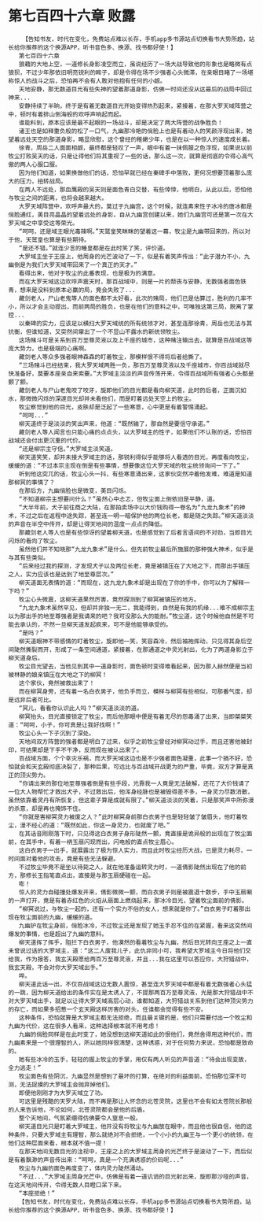 # 第七百四十六章 败露
        【告知书友，时代在变化，免费站点难以长存，手机app多书源站点切换看书大势所趋，站长给你推荐的这个换源APP，听书音色多、换源、找书都好使！】
       第七百四十六章
       狼藉的大地上空，一道修长身影凌空而立，虽说经历了一场大战导致他的形象也是略微有点狼狈，不过少年那依旧明亮锐利的眸子，却是令得在场不少强者心头微滞，在亲眼目睹了一场堪称惊人的战斗之后，恐怕再不会有人敢对他抱有任何的小觑。
       天地安静，那无数道目光有些失神的望着那道身影，仿佛一时间还没从这最后的战局中回过神来...
       安静持续了半晌，终于是有着无数道目光开始变得热烈起来，紧接着，在那大罗天域阵营之中，顿时有着排山倒海般的欢呼声响起而起。
       谁能料到，原本应该是最不起眼的一场战斗，却是决定了两大阵营的战争胜负！
       诸王也是如释重负般的松了一口气，九幽那冷艳的俏脸上也是有着动人的笑颜浮现出来，她望着远处天空的那道身影，略显欣慰，这个曾经的稚嫩少年，也是在以一种惊人的速度成长着。
       徐青，周岳二人面面相觑，最终都是轻叹了一声，眼中有着一抹佩服之色浮现，如果说以前牧尘打败吴天的话，只是让得他们将其重视了一些的话，那么这一次，就算是彻底的令得心高气傲的两人心服口服。
       因为他们知道，如果换做他们的话，恐怕早就已经在秦碑手中落败，更何况想要顶着那么庞大的压力，扭转战局。
       在两人不远处，那血鹰殿的吴天则是面色青白交替，有些悻悻，他明白，从此以后，恐怕他与牧尘之间的距离，也将会越来越大。
       大罗天域阵营中，欢呼声最大的，莫过于九幽宫，这个时候，就连素来性子冰冷的唐冰都是俏脸通红，美目亮晶晶的望着远处的身影，自从九幽宫创建以来，她们九幽宫可还是第一次在大罗天域之中享受这等荣光。
       “呵呵，还是域主眼光毒辣啊。”天鹫皇笑眯眯的望着这一幕，牧尘是九幽带回来的，所以对于他，天鹫皇也算是有些期待。
       “是还不错。”就连少言的睡皇都是在此时笑了笑，评价道。
       大罗域主坐于王座上，他周身的光芒波动了一下，似是有着笑声传出：“此子潜力不小，九幽倒是为我们大罗天域带回来了一个真正的天才。”
       看得出来，他对于牧尘的此番表现，也是极为的满意。
       而在大罗天域这边欢呼声震天时，那百战域中，则是一片的颓丧与安静，无数强者面色铁青，想来是没料到原本必赢的局，竟会失败了...
       藏剑老人，尸山老鬼等人的面色都不太好看，此次的赌局，他们已是估算过，胜利的几率不小，所以才会主动提出，而前两局的胜负，也是在他们的意料之中，可唯独这第三局，脱离了掌控...
       以秦碑的实力，应该足以横扫大罗天域统的所有统领才对，甚至连那徐青，周岳也无法与其抗衡，但谁知道，又突然间窜出了一个不显山不露水的新统领牧尘。
       这场赌斗可是关系到百万至尊灵液以及上千座的城市，这种赌注输出去，就算是百战域这等庞大势力，也是极端的心痛啊。
       藏剑老人等众多强者眼神森森的盯着牧尘，那模样恨不得将后者给撕了。
       “三场赌斗已经结束，我大罗天域两胜一负，那百万至尊灵液以及千座城市，你百战域就尽快准备好，莫要本座亲自来索要。”大罗域主淡淡的声音传荡开来，令得百战域所有强者心头都是颤了颤。
       藏剑老人与尸山老鬼咬了咬牙，旋即他们的目光都是看向柳天道，此时的后者，正面沉如水，那微微闪烁的深邃目光却并未看他们，而是盯着远处天空上的牧尘。
       牧尘察觉到他的目光，皮肤却是泛起了一些寒意，心中更是有着警惕涌起。
       “呵呵...”
       柳天道终于是淡淡的笑出声来，他道：“既然输了，那自然是要信守承诺。”
       藏剑老人等人闻言也只能心痛的点点头，以大罗域主的性子，如果他们不认账的话，恐怕百战域还会付出更沉重的代价。
       “还是柳宗主守信。”大罗域主淡笑道。
       柳天道笑笑，却并未接大罗域主的话，那锐利得似乎能够将人看透的目光，再度看向牧尘，缓缓的道：“不过本宗主现在倒是有些事情，想要像这位大罗天域的牧尘统领询问一下了。”
       听到他这突兀的话，牧尘心头一抖，有些寒意涌出来，这家伙突然冲着他发难，难道是知道那柳冥的事情了？
       在那后方，九幽俏脸也是微变，美目闪烁。
       “不知道柳宗主想要问什么？”虽然心中忐忑，但牧尘面上倒依旧是平静，道。
       “大半年前，犬子前往商之大陆，在那拍卖场中以大价钱购得一卷名为“九龙九象术”的神术，不过之后在返程中途失踪，甚至连一明一暗保护他的两位长老，都是随之失踪。”柳天道淡淡的声音在半空中传开，却是让得天地间的温度一点点的降低。
       那藏剑老人等人也是有些惊讶的望着柳天道，也是感觉到了后者言语间的不对劲，当即目光闪烁的看向了牧尘。
       虽然他们并不知晓那“九龙九象术”是什么，但先前牧尘最后所施展的那种强大神术，似乎是与其有些类似。
       “后来经过我的探测，才发现犬子以及两位长老，竟是被镇压在了大地之下，而那出手镇压之人，实力应该也是达到了地至尊层次。”
       柳天道面无表情的道：“而现在，这九龙九象术却是出现在了你的手中，你可以为了解释一下吗？”
       牧尘心头微震，这柳天道果然厉害，竟然探测到了柳冥被镇压的地方。
       “九龙九象术虽然罕见，但却并非独一无二，我能得到，自然是有我的机缘...难不成柳宗主以为那出手的地至尊强者是我请来的吧？我可没那么大的能耐。”牧尘道，这个时候他自然是不可能去承认的，不然一旦柳天道发起疯来，可不是他能够承受的。
       “是吗？”
       柳天道眼神不带感情的盯着牧尘，旋即他一笑，笑容森冷，然后袖袍挥动，只见得其身后空间陡然撕裂而开，形成了一条空间通道，紧接着，在那通道之中灵光射出，化为了两道身影立于柳天道身后。
       牧尘目光望去，当他见到其中一道身影时，面色顿时变得难看起来，因为那人赫然便是当初被林静的娘亲镇压在大地之下的柳冥！
       这个家伙，竟然被救出来了！
       而在柳冥身旁，还有着一名白衣男子，他负手而立，模样与柳冥有些相似，可那番气度，却是远非后者可比。
       “冥儿，看看你认识此人吗？”柳天道淡淡的道。
       柳冥抬头，目光直接锁定了牧尘，而后他那眼中便是有着无尽的怨毒涌了出来，当即桀桀笑道：“呵呵，小子，你可真是让我好找啊！”
       牧尘心头一下子沉到了深处。
       天地间双方阵营的强者都是明白了过来，似乎之前牧尘曾经对柳冥动过手，而且还害他被封印，可结果却是下手不干净，反而现在被认出来了。
       百战域方面，个个幸灾乐祸，而大罗天域这边也是不少强者面色凝重，此事一个搞不好，恐怕就会和天玄殿彻底决裂了，那种后果，可远比与百战域开战更为的严重，毕竟，双方才算是真正的顶尖势力。
       “你请出来的那位地至尊强者倒是有些手段，光靠我一人竟是无法破解，还花了大价钱请了一位大人物帮忙才救出犬子，不过救出后，他浑身经脉也是被毁得差不多，一身灵力尽数消散，虽然依靠着灵丹有所恢复，但这辈子算是成就有限了。”柳天道淡淡的笑着，只是那笑声中所弥漫的杀意，却是再也掩饰不住。
       “你就是害柳冥灵力被废之人？”此时柳冥身前那白衣男子也是轻轻皱了皱眉头，他盯着牧尘，漫不经心的道：“既然如此，你这一身灵力，也就废了吧。”
       在其话音刚刚落下时，只见得这白衣男子身形陡然一颤，竟直接是诡异般的出现在了牧尘面前，在其手中，有着一柄玉扇闪现而出，闪电般的直点牧尘眉心。
       这白衣男子一出手，就展露出了极为惊人实力，而且此时牧尘经历大战，已是灵力耗尽，一时间面对着他的攻击，竟是有些无法躲避。
       不过牧尘毕竟不是坐以待毙之人，就在他准备运转灵力时，一道倩影陡然出现在了他的前方，那修长玉指笔直点出，直接是与那玉扇硬碰在一起。
       嘭！
       惊人的灵力自碰撞处爆发开来，倩影微微一颤，而白衣男子则是被震退十数步，手中玉扇唰的一声打开，竟是有着赤红色的火焰从扇面上燃烧起来，那冰冷目光，望着牧尘面前的倩影。
       “柳冥说过，与牧尘一起的，还有一个实力不俗的女人，想来就是你了。”白衣男子盯着那出现在牧尘面前的九幽，缓缓的道。
       九幽护在牧尘身前，俏脸冰冷，不过牧尘还是发现了她玉手忍不住的在紧握，看来这突然间爆发的事情，也是超出了九幽的意料。
       柳天道挥了挥手，阻拦下白衣男子，他漠然的看着牧尘与九幽，然后目光转向王座之上一直未曾说过话的大罗域主，道：“这二人废我儿子，此仇非同小可，我希望大罗域主今日将他们交给我，作为报答，我玄天殿愿给两百万至尊灵液，并且...我在这里可以答应你，大狩猎战中，我玄天殿，不会对你大罗天域出手。”
       哗。
       柳天道此话一出，不仅百战域这边无数人震惊，甚至连大罗天域中都是有着无数强者心头猛的一跳，因为柳天道给出的条件实在是太诱人了，不提那两百万至尊灵液，光是那大狩猎战中不对大罗天域出手，就足以让得大罗天域高层心动，谁都知道，大狩猎战关系到他们这种顶尖势力的存亡，而如果多招惹一个玄天殿这样厉害的对头，任谁都会觉得有些不安。
       这种条件，恐怕就算是大罗域主都无法拒绝，而且最关键的是，他们只需要付出一个牧尘和九幽为代价，这在很多人看来，这种选择根本就不用考虑！
       九幽的俏脸同样是在此时变了，她没想到这柳天道如此的恨他们，竟然舍得用这种代价，而九幽素来是一个很理智的人，所以她同样很清楚，这种诱惑，对于任何势力来说，恐怕都是致命的。
       她有些冰冷的玉手，轻轻的握上牧尘的手掌，用仅有两人听见的声音道：“待会出现变故，全力逃走！”
       牧尘面色有些阴沉，九幽显然是想到了最坏的打算，在绝对的利益面前，恐怕那位深不可测，无法捉摸的大罗域主会抛弃掉他们。
       即便他刚刚才为大罗天域立了功。
       可这里是残酷的天罗大陆，而不再是那让人怀念的北苍灵院，这里也不会有如太苍院长那般的人来告诉他，不论如何，北苍灵院都会是他的后盾。
       整个天地间，气氛紧绷得仿佛要令人窒息一般。
       柳天道目光只是盯着大罗域主，他并没有将牧尘与九幽放在眼中，而且他也很自信，他的这种条件，只要大罗域主有理智，那么就绝对不会拒绝，一个小小的九幽王与一个更小的统领，在他们这种层面来看，根本就不值一提！
       在那天地间无数目光的注视中，王座之上的大罗域主周身的光芒终于是波动了一下，而后似是有着飘渺的声音传出来：“呵呵，真是一个充满诱惑的价码呢...”
       牧尘与九幽的面色再度变了，体内灵力陡然涌动。
       “不过...”大罗域主周身光芒中，仿佛是有着一道讥诮的目光射出来，旋即那沙哑的声音，在这天地间传开，令得无数人目瞪口呆下来。
       “本座拒绝！”
       【告知书友，时代在变化，免费站点难以长存，手机app多书源站点切换看书大势所趋，站长给你推荐的这个换源APP，听书音色多、换源、找书都好使！】